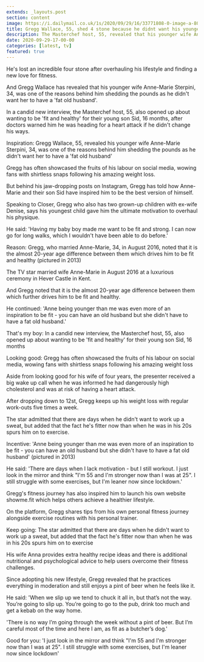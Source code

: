 ```yaml
---
extends: _layouts.post
section: content
image: https://i.dailymail.co.uk/1s/2020/09/29/16/33771808-0-image-a-80_1601394761151.jpg 
title: Gregg Wallace, 55, shed 4 stone because he didnt want his younger wife to have a fat old husband 
description: The Masterchef host, 55, revealed that his younger wife Anne-Marie Sterpini, 34, was one of the reasons behind him shedding four stone as he didnt want her to have a fat old husband. 
date: 2020-09-29-17-00-00 
categories: [latest, tv] 
featured: true 
--- 
```

He's lost an incredible four stone after overhauling his lifestyle and finding a new love for fitness.

And Gregg Wallace has revealed that his younger wife Anne-Marie Sterpini, 34, was one of the reasons behind him shedding the pounds as he didn't want her to have a 'fat old husband'.

In a candid new interview, the Masterchef host, 55, also opened up about wanting to be 'fit and healthy' for their young son Sid, 16 months, after doctors warned him he was heading for a heart attack if he didn't change his ways.

Inspiration: Gregg Wallace, 55, revealed his younger wife Anne-Marie Sterpini, 34, was one of the reasons behind him shedding the pounds as he didn't want her to have a 'fat old husband'

Gregg has often showcased the fruits of his labour on social media, wowing fans with shirtless snaps following his amazing weight loss.

But behind his jaw-dropping posts on Instagram, Gregg has told how Anne-Marie and their son Sid have inspired him to be the best version of himself.

Speaking to Closer, Gregg who also has two grown-up children with ex-wife Denise, says his youngest child gave him the ultimate motivation to overhaul his physique.

He said: 'Having my baby boy made me want to be fit and strong. I can now go for long walks, which I wouldn't have been able to do before.'

Reason: Gregg, who married Anne-Marie, 34, in August 2016, noted that it is the almost 20-year age difference between them which drives him to be fit and healthy (pictured in 2013)

The TV star married wife Anne-Marie in August 2016 at a luxurious ceremony in Hever Castle in Kent.

And Gregg noted that it is the almost 20-year age difference between them which further drives him to be fit and healthy.

He continued: 'Anne being younger than me was even more of an inspiration to be fit - you can have an old husband but she didn't have to have a fat old husband.'

That's my boy: In a candid new interview, the Masterchef host, 55, also opened up about wanting to be 'fit and healthy' for their young son Sid, 16 months

Looking good: Gregg has often showcased the fruits of his labour on social media, wowing fans with shirtless snaps following his amazing weight loss

Aside from looking good for his wife of four years, the presenter received a big wake up call when he was informed he had dangerously high cholesterol and was at risk of having a heart attack. 

After dropping down to 12st, Gregg keeps up his weight loss with regular work-outs five times a week.

The star admitted that there are days when he didn't want to work up a sweat, but added that the fact he's fitter now than when he was in his 20s spurs him on to exercise.

Incentive: 'Anne being younger than me was even more of an inspiration to be fit - you can have an old husband but she didn't have to have a fat old husband' (pictured in 2013)

He said: 'There are days when I lack motivation - but I still workout. I just look in the mirror and think "I'm 55 and I'm stronger now than I was at 25". I still struggle with some exercises, but I'm leaner now since lockdown.' 

Gregg's fitness journey has also inspired him to launch his own website showme.fit which helps others achieve a healthier lifestyle. 

On the platform, Gregg shares tips from his own personal fitness journey alongside exercise routines with his personal trainer.

Keep going: The star admitted that there are days when he didn't want to work up a sweat, but added that the fact he's fitter now than when he was in his 20s spurs him on to exercise

His wife Anna provides extra healthy recipe ideas and there is additional nutritional and psychological advice to help users overcome their fitness challenges.

Since adopting his new lifestyle, Gregg revealed that he practices everything in moderation and still enjoys a pint of beer when he feels like it.

He said: 'When we slip up we tend to chuck it all in, but that’s not the way. You’re ­going to slip up. You’re going to go to the pub, drink too much and get a kebab on the way home.

'There is no way I’m going through the week without a pint of beer. But I’m careful most of the time and here I am, as fit as a butcher’s dog.'

Good for you: 'I just look in the mirror and think "I'm 55 and I'm stronger now than I was at 25". I still struggle with some exercises, but I'm leaner now since lockdown'

